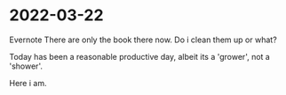 # 2022-03-22

Evernote 
    There are only the book there now. Do i clean them up or what?

    
Today has been a reasonable productive day, albeit its a 'grower', not a 'shower'. 

Here i am.
